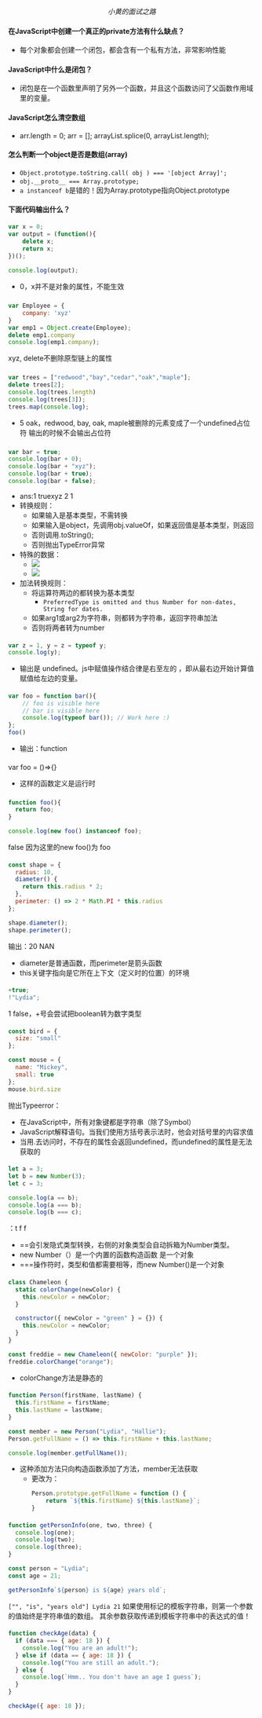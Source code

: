 $$ 小黄的面试之路 $$
#### 在JavaScript中创建一个真正的private方法有什么缺点？
- 每个对象都会创建一个闭包，都会含有一个私有方法，非常影响性能

#### JavaScript中什么是闭包？
- 闭包是在一个函数里声明了另外一个函数，并且这个函数访问了父函数作用域里的变量。

#### JavaScript怎么清空数组
- arr.length = 0; arr = []; arrayList.splice(0, arrayList.length);

#### 怎么判断一个object是否是数组(array)
- `Object.prototype.toString.call( obj ) === '[object Array]';`
- `obj.__proto__ === Array.prototype;`
- `a instanceof b`是错的！因为Array.prototype指向Object.prototype

#### 下面代码输出什么？
```js
var x = 0;
var output = (function(){
    delete x;
    return x;
})();
  
console.log(output);
```
- 0，x并不是对象的属性，不能生效
### 
```js
var Employee = {
    company: 'xyz'
}
var emp1 = Object.create(Employee);
delete emp1.company
console.log(emp1.company);
```
xyz, delete不删除原型链上的属性

### 
```js
var trees = ["redwood","bay","cedar","oak","maple"];
delete trees[2];
console.log(trees.length)
console.log(trees[3]);
trees.map(console.log);
```
- 5 oak，redwood, bay, oak, maple被删除的元素变成了一个undefined占位符 输出的时候不会输出占位符

### 
```js
var bar = true;
console.log(bar + 0);   
console.log(bar + "xyz");  
console.log(bar + true);  
console.log(bar + false); 
```
- ans:1 truexyz 2 1
- 转换规则：
  - 如果输入是基本类型，不需转换
  - 如果输入是object，先调用obj.valueOf，如果返回值是基本类型，则返回
  - 否则调用.toString();
  - 否则抛出TypeError异常
- 特殊的数据：
  - ![](../img/ToNumber.png)
  - ![](../img/ToString.png)
- 加法转换规则：
  - 将运算符两边的都转换为基本类型
    - `PreferredType is omitted and thus Number for non-dates, String for dates.`
  - 如果arg1或arg2为字符串，则都转为字符串，返回字符串加法
  - 否则将两者转为number


#### 
```js
var z = 1, y = z = typeof y;
console.log(y);  
```
- 输出是 undefined。js中赋值操作结合律是右至左的 ，即从最右边开始计算值赋值给左边的变量。

#### 
```js
var foo = function bar(){ 
    // foo is visible here 
    // bar is visible here
    console.log(typeof bar()); // Work here :)
};
foo()
```
- 输出：function

#### 
var foo = ()=>{} 
- 这样的函数定义是运行时

### 
```js
function foo(){ 
  return foo; 
}

console.log(new foo() instanceof foo);
```
false 因为这里的new foo()为 foo

#### 
```js
const shape = {
  radius: 10,
  diameter() {
    return this.radius * 2;
  },
  perimeter: () => 2 * Math.PI * this.radius
};

shape.diameter();
shape.perimeter();
```
输出：20 NAN
- diameter是普通函数，而perimeter是箭头函数
- this关键字指向是它所在上下文（定义时的位置）的环境

#### 
```js
+true;
!"Lydia";
```
1 false，+号会尝试把boolean转为数字类型

#### 
```js
const bird = {
  size: "small"
};

const mouse = {
  name: "Mickey",
  small: true
};
mouse.bird.size
```
抛出Typeerror：
- 在JavaScript中，所有对象键都是字符串（除了Symbol）
- JavaScript解释语句。当我们使用方括号表示法时，他会对括号里的内容求值
- 当用.去访问时，不存在的属性会返回undefined，而undefined的属性是无法获取的
#### 
```js
let a = 3;
let b = new Number(3);
let c = 3;

console.log(a == b);
console.log(a === b);
console.log(b === c);
```
：t f f
- ==会引发隐式类型转换，右侧的对象类型会自动拆箱为Number类型。
- new Number（）是一个内置的函数构造函数 是一个对象
- ===操作符时，类型和值都需要相等，而new Number()是一个对象
#### 
```js
class Chameleon {
  static colorChange(newColor) {
    this.newColor = newColor;
  }

  constructor({ newColor = "green" } = {}) {
    this.newColor = newColor;
  }
}

const freddie = new Chameleon({ newColor: "purple" });
freddie.colorChange("orange");
```
- colorChange方法是静态的

#### 
```js
function Person(firstName, lastName) {
  this.firstName = firstName;
  this.lastName = lastName;
}

const member = new Person("Lydia", "Hallie");
Person.getFullName = () => this.firstName + this.lastName;

console.log(member.getFullName());
```
- 这种添加方法只向构造函数添加了方法，member无法获取
  - 更改为：
    ```js
    Person.prototype.getFullName = function () {
        return `${this.firstName} ${this.lastName}`;
    }
    ```

#### 
```js
function getPersonInfo(one, two, three) {
  console.log(one);
  console.log(two);
  console.log(three);
}

const person = "Lydia";
const age = 21;

getPersonInfo`${person} is ${age} years old`;
```
`["", "is", "years old"] Lydia 21`
如果使用标记的模板字符串，则第一个参数的值始终是字符串值的数组。 其余参数获取传递到模板字符串中的表达式的值！

#### 
```js
function checkAge(data) {
  if (data === { age: 18 }) {
    console.log("You are an adult!");
  } else if (data == { age: 18 }) {
    console.log("You are still an adult.");
  } else {
    console.log(`Hmm.. You don't have an age I guess`);
  }
}

checkAge({ age: 18 });
```

#### 
```js

```